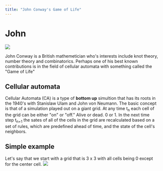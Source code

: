 ```yaml
---
title: "John Conway's Game of Life"
---
```

# John

![](https://upload.wikimedia.org/wikipedia/commons/e/e6/Conways_game_of_life_breeder_animation.gif)

John Conway is a British mathemetician who's interests include knot theory, number theory and combinatorics. Perhaps one of his best known contributions is in the field of cellular automata with something called the "Game of Life"

## Cellular automata
Cellular Automata (CA) is a type of **bottom up** simultion that has its roots in the 1940's with Stanislaw Ulam and John von Neumann. The basic concept is that of a simulation played out on a giant grid. At any time t<sub>n</sub> each cell of the grid can be either "on" or "off." Alive or dead. 0 or 1. In the next time step t<sub>n+1</sub> the sates of all of the cells in the grid are recalculated based on a set of rules, which are predefined ahead of time, and the state of the cell's neighbors.

## Simple example

Let's say that we start with a grid that is 3 x 3 with all cells being 0 except for the center cell.
![]({{site.baseurl}}/img/gol1.png)